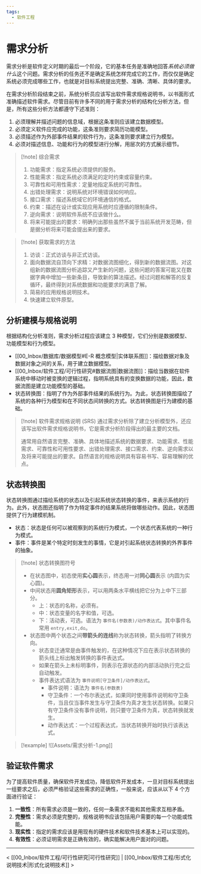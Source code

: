 ```yaml
---
tags:
  - 软件工程
---
```


# 需求分析

需求分析是软件定义时期的最后一个阶段，它的基本任务是准确地回答*系统必须做什么*这个问题。需求分析的任务还不是确定系统怎样完成它的工作，而仅仅是确定系统必须完成哪些工作，也就是对目标系统提出完整、准确、清晰、具体的要求。

在需求分析阶段结束之前，系统分析员应该写出软件需求规格说明书，以书面形式准确描述软件需求。尽管目前有许多不同的用于需求分析的结构化分析方法，但是，所有这些分析方法都遵守下述准则：
1. 必须理解并描述问题的信息域，根据这条准则应该建立数据模型。
2. 必须定义软件应完成的功能，这条准则要求简历功能模型。
3. 必须描述作为外部事件结果的软件行为，这条准则要求建立行为模型。
4. 必须对描述信息、功能和行为的模型进行分解，用层次的方式展示细节。

> [!note] 综合需求
> 1. 功能需求：指定系统必须提供的服务。
> 2. 性能需求：指定系统必须满足的定时约束或容量约束。
> 3. 可靠性和可用性需求：定量地指定系统的可靠性。
> 4. 出错处理需求：说明系统对环境错误如何响应。
> 5. 接口需求：描述系统域它的环境通信的格式。
> 6. 约束：描述在设计或实现应用系统时应遵循的限制条件。
> 7. 逆向需求：说明软件系统不应该做什么。
> 8. 将来可能提出的要求：明确列出那些虽然不属于当前系统开发范畴，但是据分析将来可能会提出来的要求。

> [!note] 获取需求的方法
> 1. 访谈：正式访谈与非正式访谈。
> 2. 面向数据流自顶向下求精：对数据流图细化，得到新的数据流图。对这组新的数据流图分析追踪又产生新的问题，这些问题的答案可能又在数据字典中增加一些新条目，导致新的算法描述。经过问题和解答的反复循环，最终得到对系统数据和功能要求的满意了解。
> 3. 简易的应用规格说明技术。
> 4. 快速建立软件原型。

## 分析建模与规格说明

根据结构化分析准则，需求分析过程应该建立 3 种模型，它们分别是数据模型、功能模型和行为模型。
- [[00_Inbox/数据库/数据模型#E-R 概念模型|实体联系图]]：描绘数据对象及数据对象之间的关系，用于建立数据模型。
- [[00_Inbox/软件工程/可行性研究#数据流图|数据流图]]：描绘当数据在软件系统中移动时被变换的逻辑过程，指明系统具有的变换数据的功能，因此，数据流图是建立功能模型的基础。
- 状态转换图：指明了作为外部事件结果的系统行为。为此，状态转换图描绘了系统的各种行为模型和在不同状态间转换的方式。状态转换图是行为建模的基础。

> [!note] 软件需求规格说明 (SRS)
> 通过需求分析除了建立分析模型外，还应该写出软件需求规格说明书，它是需求分析阶段得出的最主要的文档。
>
> 通常用自然语言完整、准确、具体地描述系统的数据要求、功能需求、性能需求、可靠性和可用性要求、出错处理需求、接口需求、约束、逆向需求以及将来可能提出的要求。自然语言的规格说明具有容易书写、容易理解的优点。

## 状态转换图

状态转换图通过描绘系统的状态以及引起系统状态转换的事件，来表示系统的行为。此外，状态图还指明了作为特定事件的结果系统将做哪些动作。因此，状态图提供了行为建模机制。
- 状态：状态是任何可以被观察到的系统行为模式，一个状态代表系统的一种行为模式。
- 事件：事件是某个特定时刻发生的事情，它是对引起系统状态转换的外界事件的抽象。

> [!note] 状态转换图符号
> - 在状态图中，初态使用**实心圆**表示，终态用一对**同心圆**表示 (内圆为实心圆)。
> - 中间状态用**圆角矩形**表示，可以用两条水平横线把它分为上中下三部分。
> 	- 上：状态的名称，必须有。
> 	- 中：状态变量的名字和值，可选。
> 	- 下：活动表，可选。语法为 `事件名(参数表)/动作表达式`。其中事件名常用 `entry,exit,do`。
> - 状态图中两个状态之间**带箭头的连线**称为状态转换，箭头指明了转换方向。
> 	- 状态变迁通常是由事件触发的，在这种情况下应在表示状态转换的箭头线上标出触发转换的事件表达式。
> 	- 如果在箭头上未标明事件，则表示在源状态的内部活动执行完之后自动触发。
> 	- 事件表达式语法为 `事件说明[守卫条件]/动作表达式`。
> 		- 事件说明：语法为 `事件名(参数表)`
> 		- 守卫条件：一个布尔表达式，如果同时使用事件说明和守卫条件，当且仅当事件发生与守卫条件为真才发生状态转换。如果只有守卫条件没有事件说明，则只要守卫条件为真，状态转换就发生。
> 		- 动作表达式：一个过程表达式，当状态转换开始时执行该表达式。

> [!example]
> ![[Assets/需求分析-1.png]]

## 验证软件需求

为了提高软件质量，确保软件开发成功，降低软件开发成本，一旦对目标系统提出一组要求之后，必须严格验证这些需求的正确性，一般来说，应该从以下 4 个方面进行验证：
1. **一致性**：所有需求必须是一致的，任何一条需求不能和其他需求互相矛盾。
2. **完整性**：需求必须是完整的，规格说明书应该包括用户需要的每一个功能或性能。
3. **现实性**：指定的需求应该是用现有的硬件技术和软件技术基本上可以实现的。
4. **有效性**：必须证明需求是正确有效的，确实能解决用户面对的问题。

---
< [[00_Inbox/软件工程/可行性研究|可行性研究]] | [[00_Inbox/软件工程/形式化说明技术|形式化说明技术]] >
